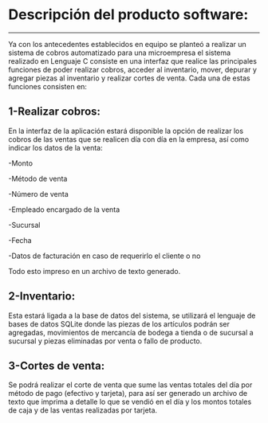 # Descripción del producto software: 
_________________________________________________________________________________________________________________________________________________________________________

Ya con los antecedentes establecidos en equipo se planteó a realizar un sistema de cobros automatizado para una microempresa el sistema realizado en Lenguaje C consiste en una interfaz que realice las principales funciones de poder realizar cobros, acceder al inventario, mover, depurar y agregar piezas al inventario y realizar cortes de venta. Cada una de estas funciones consisten en: 

## 1-Realizar cobros: 
En la interfaz de la aplicación estará disponible la opción de realizar los cobros de las ventas que se realicen día con día en la empresa, así como indicar los datos de la venta:  

-Monto 

-Método de venta

-Número de venta 

-Empleado encargado de la venta 

-Sucursal  

-Fecha 

-Datos de facturación en caso de requerirlo el cliente o no 

Todo esto impreso en un archivo de texto generado. 

## 2-Inventario: 
Esta estará ligada a la base de datos del sistema, se utilizará el lenguaje de bases de datos SQLite donde las piezas de los artículos podrán ser agregadas, movimientos de mercancía de bodega a tienda o de sucursal a sucursal y piezas eliminadas por venta o fallo de producto. 

## 3-Cortes de venta: 
Se podrá realizar el corte de venta que sume las ventas totales del día por método de pago (efectivo y tarjeta), para así ser generado un archivo de texto que imprima a detalle lo que se vendió en el día y los montos totales de caja y de las ventas realizadas por tarjeta. 
